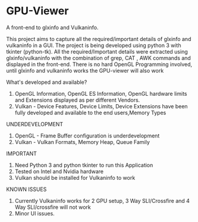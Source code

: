 # GPU-Viewer
A front-end to glxinfo and Vulkaninfo. 

This project aims to capture all the required/important details of glxinfo and vulkaninfo in a GUI. The project is being developed using python 3 with tkinter (python-tk). All the required/Important details were extracted using glxinfo/vulkaninfo with the combination of grep, CAT , AWK commands and displayed in the front-end. There is no hard OpenGL Programming involved, until glxinfo and vulkaninfo works the GPU-viewer will also work

What's developed and available?

1. OpenGL Information, OpenGL ES Information, OpenGL hardware limits and Extensions displayed as per different Vendors.
2. Vulkan - Device Features, Device Limits, Device Extensions have been fully developed and available to the end users,Memory Types


UNDERDEVELOPMENT

1. OpenGL - Frame Buffer configuration is underdevelopment
2. Vulkan - Vulkan Formats, Memory Heap, Queue Family

IMPORTANT

1. Need Python 3 and python tkinter to run this Application
2. Tested on Intel and Nvidia hardware
3. Vulkan should be installed for Vulkaninfo to work

KNOWN ISSUES

1. Currently Vulkaninfo works for 2 GPU setup, 3 Way SLI/Crossfire and 4 Way SLI/crossfire will not work
2. Minor UI issues.
